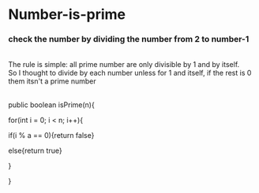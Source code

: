 # Number-is-prime
<h3>check the number by dividing the number from 2 to number-1</h3>
<br>
The rule is simple: all prime number are only divisible by 1 and by itself.<br>
So I thought to divide by each number unless for 1 and itself, if the rest is 0 them itsn't a prime number<br>
<br>
<p>  public boolean isPrime(n){</p>
<p>    for(int i = 0; i < n; i++){</p>
<p>      if(i % a == 0){return false}</p>
<p>      else{return true}</p>
<p>    }</p>
<p>  }</p>
